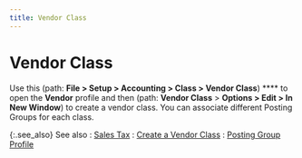 ```yaml
---
title: Vendor Class
---
```


# Vendor Class


Use this (path: **File &gt; Setup &gt; 
 Accounting &gt; Class &gt; Vendor Class**) **** to open the **Vendor** profile  and then (path: **Vendor Class** >  **Options &gt; Edit &gt; In New Window**)  to create a vendor class. You can associate different Posting Groups for  each class.


{:.see_also}
See also
: [Sales Tax]({{site.sc_baseurl}}/options/sales-tax/sales_taxes.html)
: [Create a Vendor  Class]({{site.sc_baseurl}}/options/sales-tax/class/vendor-class/create_a_vendor_class.html)
: [Posting  Group Profile]({{site.sc_baseurl}}/options/acc-info/posting-group/posting_group_profile_accounting_setup.html)
